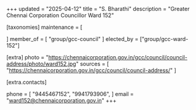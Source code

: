 +++
updated = "2025-04-12"
title = "S. Bharathi"
description = "Greater Chennai Corporation Councillor Ward 152"

[taxonomies]
maintenance = [

]
member_of = [
    "group/gcc-council"
]
elected_by = ["group/gcc-ward-152"]

[extra]
photo = "https://chennaicorporation.gov.in/gcc/council/council-address/photo/ward152.jpg"
sources = [
    "https://chennaicorporation.gov.in/gcc/council/council-address/"
]

[extra.contacts]

phone = [
    "9445467152",
    "9941793906",
    ]
email = "ward152@chennaicorporation.gov.in"
+++